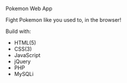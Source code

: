 Pokemon Web App

Fight Pokemon like you used to, in the browser!

Build with:
- HTML(5)
- CSS(3)
- JavaScript
- jQuery
- PHP
- MySQLi
